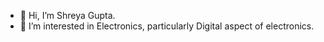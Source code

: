 - 👋 Hi, I’m Shreya Gupta.
- 👀 I’m interested in Electronics, particularly Digital aspect of electronics.
<!-- - 🌱 I’m currently learning ...
- 💞️ I’m looking to collaborate on ...
- 📫 How to reach me 
-->
